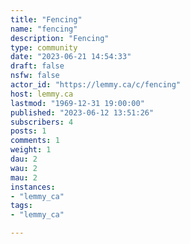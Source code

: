 ```yaml
---
title: "Fencing" 
name: "fencing"
description: "Fencing"
type: community
date: "2023-06-21 14:54:33"
draft: false
nsfw: false
actor_id: "https://lemmy.ca/c/fencing"
host: lemmy.ca
lastmod: "1969-12-31 19:00:00"
published: "2023-06-12 13:51:26"
subscribers: 4
posts: 1
comments: 1
weight: 1
dau: 2
wau: 2
mau: 2
instances:
- "lemmy_ca"
tags: 
- "lemmy_ca"

---
```

